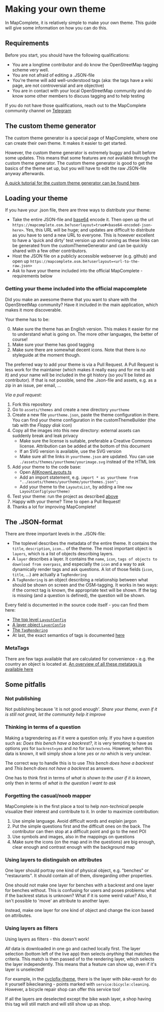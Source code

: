 Making your own theme
=====================

In MapComplete, it is relatively simple to make your own theme. This guide will give some information on how you can do this.

Requirements
------------

Before you start, you should have the following qualifications:

- You are a longtime contributor and do know the OpenStreetMap tagging scheme very well.
- You are not afraid of editing a .JSON-file
- You're theme will add well-understood tags (aka: the tags have a wiki page, are not controversial and are objective)
- You are in contact with your local OpenStreetMap community and do know some other members to discuss tagging and to help testing

If you do not have those qualifications, reach out to the MapComplete community channel on [Telegram](https://t.me/joinchat/HiMUavahRG--SCvC)

The custom theme generator
--------------------------

The custom theme generator is a special page of MapComplete, where one can create their own theme. It makes it easier to get started.

However, the custom theme generator is extremely buggy and built before some updates. This means that some features are _not_ available through the custom theme generator. The custom theme generator is good to get the basics of the theme set up, but you will have to edit the raw JSON-file anyway afterwards.

[A quick tutorial for the custom theme generator can be found here](https://www.youtube.com/watch?v=nVbFrNVPxPw).

Loading your theme
------------------

If you have your .json file, there are three ways to distribute your theme:

- Take the entire JSON-file and [base64](https://www.base64encode.org/) encode it. Then open up the url `https://mapcomplete.osm.be?userlayout=true#<base64-encoded-json-here>`. Yes, this URL will be huge; and updates are difficult to distribute as you have to send a new URL to everyone. This is however excellent to have a 'quick and dirty' test version up and running as these links can be generated from the customThemeGenerator and can be quickly shared with a few other contributors.
- Host the JSON file on a publicly accessible webserver (e.g. github) and open up `https://mapcomplete.osm.be?userlayout=<url-to-the-raw.json>`
- Ask to have your theme included into the official MapComplete - requirements below

### Getting your theme included into the official mapcomplete

Did you make an awesome theme that you want to share with the OpenStreetMap community? Have it included in the main application, which makes it more discoverable.

Your theme has to be:

0) Make sure the theme has an English version. This makes it easier for me to understand what is going on. The more other languages, the better of course!
1) Make sure your theme has good tagging
3) Make sure there are somewhat decent icons. Note that there is _no_ styleguide at the moment though.

The preferred way to add your theme is via a Pull Request. A Pull Request is less work for the maintainer (which makes it really easy and for me to add it) and your name will be included in the git history (so you'll be listed as contributor). If that is not possible, send the .Json-file and assets, e.g. as a zip in an issue, per email, ...

*Via a pull request:*

1) Fork this repository
2) Go to `assets/themes` and create a new directory `yourtheme`
3) Create a new file `yourtheme.json`, paste the theme configuration in there. You can find your theme configuration in the customThemeBuilder (the tab with the *Floppy disk* icon)
4) Copy all the images into this new directory: external assets can suddenly break and leak privacy
   - Make sure the license is suitable, preferable a Creative Commons license. Attribution can be added at the bottom of this document
   - If an SVG version is available, use the SVG version
   - Make sure all the links in `yourtheme.json` are updated. You can use `./assets/themes/yourtheme/yourimage.svg` instead of the HTML link
 5) Add your theme to the code base:
    - Open [AllKnownLayouts.ts](https://github.com/pietervdvn/MapComplete/blob/master/Customizations/AllKnownLayouts.ts)
    - Add an import statement, e.g. `import * as yourtheme from "../assets/themes/yourtheme/yourthemes.json";`
    - Add your theme to the `LayoutsList`, by adding a line `new LayoutConfig(yourtheme)`
 6) Test your theme: run the project as described [above](../README.md#Dev)
 7) Happy with your theme? Time to open a Pull Request!
 8) Thanks a lot for improving MapComplete!
 
 
 The .JSON-format
 ----------------
 
There are three important levels in the .JSON-file:

- The toplevel describes the metadata of the entire theme. It contains the `title`, `description`, `icon`... of the theme. The most important object is `layers`, which is a list of objects describing layers.
- A `layer` describes a layer. It contains the `name`, `icon`, `tags of objects to download from overpass`, and especially the `icon` and a way to ask dynamically render tags and ask questions. A lot of those fields (`icon`, `title`, ...) are actually a `TagRendering`
- A `TagRendering` is an object describing a relationship between what should be shown on screen and the OSM-tagging. It works in two ways: if the correct tag is known, the appropriate text will be shown. If the tag is missing (and a question is defined), the question will be shown.


Every field is documented in the source code itself - you can find them here:

- [The top level `LayoutConfig`](https://github.com/pietervdvn/MapComplete/blob/master/Customizations/JSON/LayoutConfigJson.ts)
- [A layer object `LayerConfig`](https://github.com/pietervdvn/MapComplete/blob/master/Customizations/JSON/LayerConfigJson.ts)
- [The `TagRendering`](https://github.com/pietervdvn/MapComplete/blob/master/Customizations/JSON/TagRenderingConfigJson.ts)
- At last, the exact semantics of tags is documented [here](Docs/Tags_format.md)

### MetaTags

There are few tags available that are calculated for convenience - e.g. the country an object is located at. [An overview of all these metatags is available here](Docs/CalculatedTags.md)


 Some pitfalls
---------------

### Not publishing

Not publishing because 'it is not good enough'. _Share your theme, even if it is still not great, let the community help it improve_

### Thinking in terms of a question

Making a tagrendering as if it were a question only. If you have a question such as: _Does this bench have a backrest?_, it is very tempting to have as options _yes_ for `backrest=yes` and _no_ for `backrest=no`. However, when this data is known, it will simply show a lone _yes_ or _no_ which is very unclear.

The correct way to handle this is to use _This bench does have a backrest_ and _This bench does not have a backrest_ as answers.

One has to think first in terms of _what is shown to the user if it is known_, only then in terms of _what is the question I want to ask_

### Forgetting the casual/noob mapper

MapComplete is in the first place a tool to help *non-technical* people visualize their interest and contribute to it. In order to maximize contribution:

1. Use simple language. Avoid difficult words and explain jargon
2. Put the simple questions first and the difficult ones on the back. The contributor can then stop at a difficult point and go to the next POI
3. Use symbols and images, also in the mappings on questions
4. Make sure the icons (on the map and in the questions) are big enough, clear enough and contrast enough with the background map

### Using layers to distinguish on attributes

One layer should portray one kind of physical object, e.g. "benches" or "restaurants". It should contain all of them, disregarding other properties.

One should not make one layer for benches with a backrest and one layer for benches without. This is confusing for users and poses problems: what if the backrest status is unknown? What if it is some weird value?
Also, it isn't possible to 'move' an attribute to another layer.

Instead, make one layer for one kind of object and change the icon based on attributes.

### Using layers as filters

Using layers as filters - this doesn't work!

_All_ data is downloaded in one go and cached locally first. The layer selection (bottom left of the live app) then selects _anything_ that matches the criteria. This match is then passed of to the rendering layer, which selects the layer independently. This means that a feature can show up, even if it's layer is unselected!

For example, in the [cyclofix-theme](https://mapcomplete.osm.org/cyclofix), there is the layer with _bike-wash_ for do it yourself bikecleaning - points marked with `service:bicycle:cleaning`. However, a bicycle repair shop can offer this service too!

If all the layers are deselected except the bike wash layer, a shop having this tag will still match and will still show up as shop.


